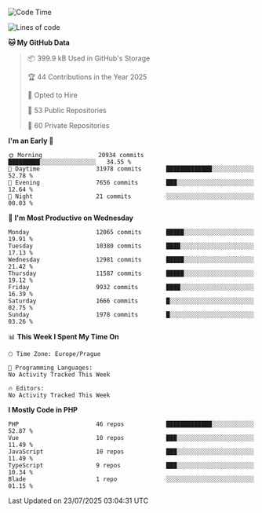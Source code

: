 <!--START_SECTION:waka-->
![Code Time](http://img.shields.io/badge/Code%20Time-1%2C584%20hrs%203%20mins-blue)

![Lines of code](https://img.shields.io/badge/From%20Hello%20World%20I%27ve%20Written-17.4%20million%20lines%20of%20code-blue)

**🐱 My GitHub Data** 

> 📦 399.9 kB Used in GitHub's Storage 
 > 
> 🏆 44 Contributions in the Year 2025
 > 
> 💼 Opted to Hire
 > 
> 📜 53 Public Repositories 
 > 
> 🔑 60 Private Repositories 
 > 
**I'm an Early 🐤** 

```text
🌞 Morning                20934 commits       █████████░░░░░░░░░░░░░░░░   34.55 % 
🌆 Daytime                31978 commits       █████████████░░░░░░░░░░░░   52.78 % 
🌃 Evening                7656 commits        ███░░░░░░░░░░░░░░░░░░░░░░   12.64 % 
🌙 Night                  21 commits          ░░░░░░░░░░░░░░░░░░░░░░░░░   00.03 % 
```
📅 **I'm Most Productive on Wednesday** 

```text
Monday                   12065 commits       █████░░░░░░░░░░░░░░░░░░░░   19.91 % 
Tuesday                  10380 commits       ████░░░░░░░░░░░░░░░░░░░░░   17.13 % 
Wednesday                12981 commits       █████░░░░░░░░░░░░░░░░░░░░   21.42 % 
Thursday                 11587 commits       █████░░░░░░░░░░░░░░░░░░░░   19.12 % 
Friday                   9932 commits        ████░░░░░░░░░░░░░░░░░░░░░   16.39 % 
Saturday                 1666 commits        █░░░░░░░░░░░░░░░░░░░░░░░░   02.75 % 
Sunday                   1978 commits        █░░░░░░░░░░░░░░░░░░░░░░░░   03.26 % 
```


📊 **This Week I Spent My Time On** 

```text
🕑︎ Time Zone: Europe/Prague

💬 Programming Languages: 
No Activity Tracked This Week

🔥 Editors: 
No Activity Tracked This Week
```

**I Mostly Code in PHP** 

```text
PHP                      46 repos            █████████████░░░░░░░░░░░░   52.87 % 
Vue                      10 repos            ███░░░░░░░░░░░░░░░░░░░░░░   11.49 % 
JavaScript               10 repos            ███░░░░░░░░░░░░░░░░░░░░░░   11.49 % 
TypeScript               9 repos             ███░░░░░░░░░░░░░░░░░░░░░░   10.34 % 
Blade                    1 repo              ░░░░░░░░░░░░░░░░░░░░░░░░░   01.15 % 
```




 Last Updated on 23/07/2025 03:04:31 UTC
<!--END_SECTION:waka-->
<!--
**AlexKratky/AlexKratky** is a ✨ _special_ ✨ repository because its `README.md` (this file) appears on your GitHub profile.

Here are some ideas to get you started:

- 🔭 I’m currently working on ...
- 🌱 I’m currently learning ...
- 👯 I’m looking to collaborate on ...
- 🤔 I’m looking for help with ...
- 💬 Ask me about ...
- 📫 How to reach me: ...
- 😄 Pronouns: ...
- ⚡ Fun fact: ...
-->
